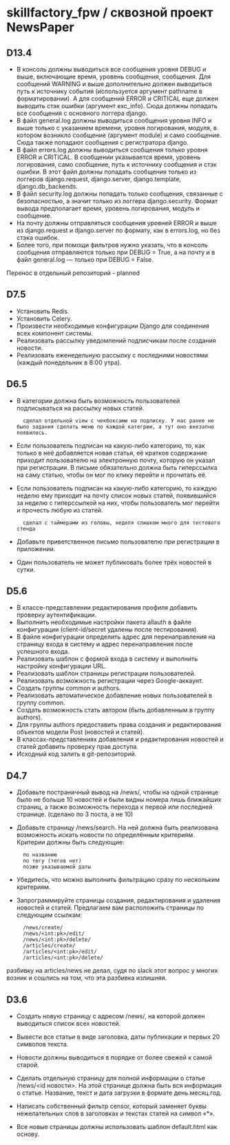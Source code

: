 # skillfactory_fpw / сквозной проект NewsPaper


## D13.4
- В консоль должны выводиться все сообщения уровня DEBUG и выше, включающие время, уровень сообщения, сообщения. Для сообщений WARNING и выше дополнительно должен выводиться путь к источнику события (используется аргумент pathname в форматировании). А для сообщений ERROR и CRITICAL еще должен выводить стэк ошибки (аргумент exc_info). Сюда должны попадать все сообщения с основного логгера django.
- В файл general.log должны выводиться сообщения уровня INFO и выше только с указанием времени, уровня логирования, модуля, в котором возникло сообщение (аргумент module) и само сообщение. Сюда также попадают сообщения с регистратора django.
- В файл errors.log должны выводиться сообщения только уровня ERROR и CRITICAL. В сообщении указывается время, уровень логирования, само сообщение, путь к источнику сообщения и стэк ошибки. В этот файл должны попадать сообщения только из логгеров django.request, django.server, django.template, django.db_backends.
- В файл security.log должны попадать только сообщения, связанные с безопасностью, а значит только из логгера django.security. Формат вывода предполагает время, уровень логирования, модуль и сообщение.
- На почту должны отправляться сообщения уровней ERROR и выше из django.request и django.server по формату, как в errors.log, но без стэка ошибок.
- Более того, при помощи фильтров нужно указать, что в консоль сообщения отправляются только при DEBUG = True, а на почту и в файл general.log — только при DEBUG = False.


Перенос в отдельный репозиторий - planned
## D7.5
- Установить Redis.
- Установить Celery.
- Произвести необходимые конфигурации Django для соединения всех компонент системы.
- Реализовать рассылку уведомлений подписчикам после создания новости.
- Реализовать еженедельную рассылку с последними новостями (каждый понедельник в 8:00 утра). 
## D6.5


- В категории должна быть возможность пользователей подписываться на рассылку новых статей.
        
        сделал отдельной view с чекбоксами на подписку. У нас ранее не было задания сделать меню по каждой категрии, а тут оно внезапно появилось.
- Если пользователь подписан на какую-либо категорию, то, как только в неё добавляется новая статья, её краткое содержание приходит пользователю на электронную почту, которую он указал при регистрации. В письме обязательно должна быть гиперссылка на саму статью, чтобы он мог по клику перейти и прочитать её.
- Если пользователь подписан на какую-либо категорию, то каждую неделю ему приходит на почту список новых статей, появившийся за неделю с гиперссылкой на них, чтобы пользователь мог перейти и прочесть любую из статей.
        
        сделал с таймерами из головы, неделя слишком много для тестового стенда
- Добавьте приветственное письмо пользователю при регистрации в приложении.
- Один пользователь не может публиковать более трёх новостей в сутки. 


## D5.6

- В классе-представлении редактирования профиля добавить проверку аутентификации.
- Выполнить необходимые настройки пакета allauth в файле конфигурации (client-id/secret удалены после тестирования).
- В файле конфигурации определить адрес для перенаправления на страницу входа в систему и адрес перенаправления после успешного входа.
- Реализовать шаблон с формой входа в систему и выполнить настройку конфигурации URL.
- Реализовать шаблон страницы регистрации пользователей.
- Реализовать возможность регистрации через Google-аккаунт.
- Создать группы common и authors.
- Реализовать автоматическое добавление новых пользователей в группу common.
- Создать возможность стать автором (быть добавленным в группу authors).
- Для группы authors предоставить права создания и редактирования объектов модели Post (новостей и статей).
- В классах-представлениях добавления и редактирования новостей и статей добавить проверку прав доступа.
- Исходный код залить в git-репозиторий.


## D4.7

- Добавьте постраничный вывод на /news/, чтобы на одной странице было не больше 10 новостей и были видны номера лишь ближайших страниц, а также возможность перехода к первой или последней странице. (сделано по 3 поста, а не 10)

- Добавьте страницу /news/search. На ней должна быть реализована возможность искать новости по определённым критериям. Критерии должны быть следующие:

        по названию
        по тегу (тегов нет)
        позже указываемой даты

- Убедитесь, что можно выполнить фильтрацию сразу по нескольким критериям.

- Запрограммируйте страницы создания, редактирования и удаления новостей и статей. Предлагаем вам расположить страницы по следующим ссылкам:

        /news/create/
        /news/<int:pk>/edit/
        /news/<int:pk>/delete/
        /articles/create/
        /articles/<int:pk>/edit/
        /articles/<int:pk>/delete/

разбивку на articles/news не делал, судя по slack этот вопрос у многих возник и сошлись на том, что эта разбивка излишняя.

## D3.6

- Создать новую страницу с адресом /news/, на которой должен выводиться список всех новостей.
- Вывести все статьи в виде заголовка, даты публикации и первых 20 символов текста.
- Новости должны выводиться в порядке от более свежей к самой старой.

- Сделать отдельную страницу для полной информации о статье /news/<id новости>. На этой странице должна быть вся информация о статье. Название, текст и дата загрузки в формате день.месяц.год.

- Написать собственный фильтр censor, который заменяет буквы нежелательных слов в заголовках и текстах статей на символ «*».

- Все новые страницы должны использовать шаблон default.html как основу.

